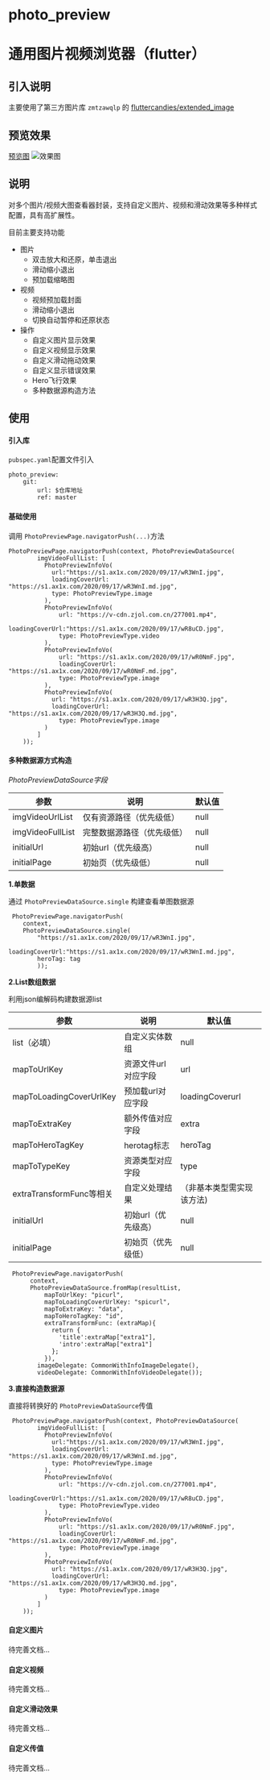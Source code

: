 # photo_preview
# 通用图片视频浏览器（flutter）

## 引入说明

主要使用了第三方图片库 `zmtzawqlp` 的 [fluttercandies/extended_image](https://github.com/fluttercandies/extended_image)


## 预览效果

[预览图](https://img.vim-cn.com/91/15d405f199664f3a991693fea90583a9419ed9.gif)
![效果图](https://img.vim-cn.com/91/15d405f199664f3a991693fea90583a9419ed9.gif)


## 说明

对多个图片/视频大图查看器封装，支持自定义图片、视频和滑动效果等多种样式配置，具有高扩展性。

目前主要支持功能

* 图片
	* 双击放大和还原，单击退出
	* 滑动缩小退出
	* 预加载缩略图
* 视频
	* 视频预加载封面
	* 滑动缩小退出
	* 切换自动暂停和还原状态
* 操作
	* 自定义图片显示效果
	* 自定义视频显示效果
	* 自定义滑动拖动效果
	* 自定义显示错误效果
	* Hero飞行效果
	* 多种数据源构造方法

## 使用

#### 引入库

`pubspec.yaml`配置文件引入

```
photo_preview:
	git:
		url: $仓库地址
		ref: master

```

#### 基础使用

调用 `PhotoPreviewPage.navigatorPush(...)`方法

```
PhotoPreviewPage.navigatorPush(context, PhotoPreviewDataSource(
        imgVideoFullList: [
          PhotoPreviewInfoVo(
            url:"https://s1.ax1x.com/2020/09/17/wR3WnI.jpg",
            loadingCoverUrl: "https://s1.ax1x.com/2020/09/17/wR3WnI.md.jpg",
            type: PhotoPreviewType.image
          ),
          PhotoPreviewInfoVo(
              url: "https://v-cdn.zjol.com.cn/277001.mp4",
              loadingCoverUrl:"https://s1.ax1x.com/2020/09/17/wR8uCD.jpg",
              type: PhotoPreviewType.video
          ),
          PhotoPreviewInfoVo(
              url: "https://s1.ax1x.com/2020/09/17/wR0NmF.jpg",
              loadingCoverUrl: "https://s1.ax1x.com/2020/09/17/wR0NmF.md.jpg",
              type: PhotoPreviewType.image
          ),
          PhotoPreviewInfoVo(
            url: "https://s1.ax1x.com/2020/09/17/wR3H3Q.jpg",
            loadingCoverUrl: "https://s1.ax1x.com/2020/09/17/wR3H3Q.md.jpg",
              type: PhotoPreviewType.image
          )
        ]
    ));

```

#### 多种数据源方式构造

*PhotoPreviewDataSource字段*

| 参数                    | 说明                    | 默认值                |
| -----------------------| ---------------------  | -------------------  |
| imgVideoUrlList 		  | 仅有资源路径（优先级低）   | null                 |
| imgVideoFullList       | 完整数据源路径（优先级低） | null                 |
| initialUrl 				  | 初始url（优先级高）      | null                 |
| initialPage            |  初始页（优先级低）        | null                 |

**1.单数据**

通过 `PhotoPreviewDataSource.single` 构建查看单图数据源

```
 PhotoPreviewPage.navigatorPush(
 	context,
 	PhotoPreviewDataSource.single(
 		"https://s1.ax1x.com/2020/09/17/wR3WnI.jpg",
 		loadingCoverUrl:"https://s1.ax1x.com/2020/09/17/wR3WnI.md.jpg",
 		heroTag: tag
 		));
```

**2.List数组数据**

利用json编解码构建数据源list

| 参数                    | 说明                   | 默认值                |
| ----------------------- | --------------------- | ------------------- |
| list（必填）             | 自定义实体数组           | null                |
| mapToUrlKey             | 资源文件url对应字段      | url                  |
| mapToLoadingCoverUrlKey | 预加载url对应字段         | loadingCoverurl     |
| mapToExtraKey           | 额外传值对应字段         | extra               |
| mapToHeroTagKey         | herotag标志            | heroTag             |
| mapToTypeKey            | 资源类型对应字段         | type                |
| extraTransformFunc等相关 | 自定义处理结果           |（非基本类型需实现该方法) |
| initialUrl 				   | 初始url（优先级高）       |null                 |
| initialPage             | 初始页（优先级低）        |null                 |




```
 PhotoPreviewPage.navigatorPush(
      context,
      PhotoPreviewDataSource.fromMap(resultList,
          mapToUrlKey: "picurl",
          mapToLoadingCoverUrlKey: "spicurl",
          mapToExtraKey: "data",
          mapToHeroTagKey: "id",
          extraTransformFunc: (extraMap){
            return {
              'title':extraMap["extra1"],
              'intro':extraMap["extra1"]
            };
          }),
        imageDelegate: CommonWithInfoImageDelegate(),
        videoDelegate: CommonWithInfoVideoDelegate());

```

**3.直接构造数据源**

直接将转换好的 `PhotoPreviewDataSource`传值

```
 PhotoPreviewPage.navigatorPush(context, PhotoPreviewDataSource(
        imgVideoFullList: [
          PhotoPreviewInfoVo(
            url:"https://s1.ax1x.com/2020/09/17/wR3WnI.jpg",
            loadingCoverUrl: "https://s1.ax1x.com/2020/09/17/wR3WnI.md.jpg",
            type: PhotoPreviewType.image
          ),
          PhotoPreviewInfoVo(
              url: "https://v-cdn.zjol.com.cn/277001.mp4",
              loadingCoverUrl:"https://s1.ax1x.com/2020/09/17/wR8uCD.jpg",
              type: PhotoPreviewType.video
          ),
          PhotoPreviewInfoVo(
              url: "https://s1.ax1x.com/2020/09/17/wR0NmF.jpg",
              loadingCoverUrl: "https://s1.ax1x.com/2020/09/17/wR0NmF.md.jpg",
              type: PhotoPreviewType.image
          ),
          PhotoPreviewInfoVo(
            url: "https://s1.ax1x.com/2020/09/17/wR3H3Q.jpg",
            loadingCoverUrl: "https://s1.ax1x.com/2020/09/17/wR3H3Q.md.jpg",
              type: PhotoPreviewType.image
          )
        ]
    ));
```

#### 自定义图片

待完善文档...


#### 自定义视频

待完善文档...


#### 自定义滑动效果

待完善文档...

#### 自定义传值

待完善文档...






